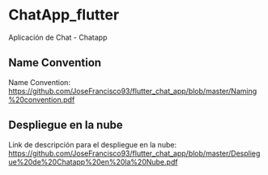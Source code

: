 # ChatApp_flutter

Aplicación de Chat - Chatapp

## Name Convention
Name Convention: https://github.com/JoseFrancisco93/flutter_chat_app/blob/master/Naming%20convention.pdf

## Despliegue en la nube
Link de descripción para el despliegue en la nube: https://github.com/JoseFrancisco93/flutter_chat_app/blob/master/Despliegue%20de%20Chatapp%20en%20la%20Nube.pdf
